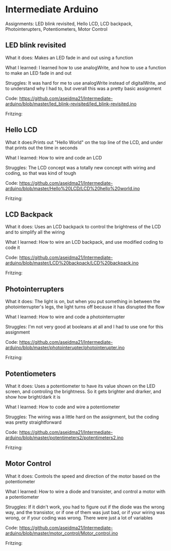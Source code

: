 # Intermediate Arduino
Assignments: LED blink revisited, Hello LCD, LCD backpack, Photointerupters, Potentiometers, Motor Control

## LED blink revisited

What it does: Makes an LED fade in and out using a function

What I learned: I learned how to use analogWrite, and how to use a function to make an LED fade in and out

Struggles: It was hard for me to use analogWrite instead of digitalWrite, and to understand why I had to, but overall this was a pretty basic assignment

Code: https://github.com/aseidma21/Intermediate-arduino/blob/master/led_blink-revisited/led_blink-revisited.ino

Fritzing:


## Hello LCD

What it does:Prints out "Hello World" on the top line of the LCD, and under that prints out the time in seconds

What I learned: How to wire and code an LCD

Struggles: The LCD concept was a totally new concept with wiring and coding, so that was kind of tough

Code: https://github.com/aseidma21/Intermediate-arduino/blob/master/Hello%20LCD/LCD%20hello%20world.ino

Fritzing:


## LCD Backpack

What it does: Uses an LCD backpack to control the brightness of the LCD and to simplify all the wiring

What I learned: How to wire an LCD backpack, and use modified coding to code it

Code: https://github.com/aseidma21/Intermediate-arduino/blob/master/LCD%20backpack/LCD%20backpack.ino

Fritzing:


## Photointerrupters

What it does: The light is on, but when you put something in between the photointerrupter's legs, the light turns off because it has disrupted the flow

What I learned: How to wire and code a photointerrupter

Struggles: I'm not very good at booleans at all and I had to use one for this assignment

Code: https://github.com/aseidma21/Intermediate-arduino/blob/master/photointerupter/photointerupter.ino

Fritzing:


## Potentiometers

What it does: Uses a potentiometer to have its value shown on the LED screen, and controling the brightness. So it gets brighter and drarker, and show how bright/dark it is

What I learned: How to code and wire a potentiometer

Struggles: The wiring was a little hard on the assignment, but the coding was pretty straightforward

Code: https://github.com/aseidma21/Intermediate-arduino/blob/master/potentimeters2/potentimeters2.ino

Fritzing:


## Motor Control

What it does: Controls the speed and direction of the motor based on the potentiometer

What I learned: How to wire a diode and transister, and control a motor with a potentiometer

Struggles: If it didn't work, you had to figure out if the diode was the wrong way, and the transistor, or if one of them was just bad, or if your wiring was wrong, or if your coding was wrong. There were just a lot of variables

Code: https://github.com/aseidma21/Intermediate-arduino/blob/master/motor_control/Motor_control.ino

Fritzing:



